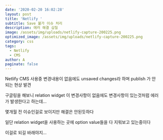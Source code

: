 ```yaml
---
date: '2020-02-20 16:02:28'
layout: post
title: 'Netlify '
subtitle: Save 불가 이슈 처리
description: 에러 해결 삽질
image: /assets/img/uploads/netlify-capture-200225.png
optimized_image: /assets/img/uploads/netlify-capture-200225.png
category: css
tags:
  - Netlify
  - CMS
author: A
paginate: false
---
```

Netlify CMS 사용중 변경내용이 없음에도 unsaved changes라 하며 publish 가 안되는 현상 발견

구글링을 해보니 relation widget 이 변경사항이 없음에도 변경사항이 있는것처럼 에러가 발생한다고 하는데...

몇개월 전 이슈인걸로 보이지만 해결은 안된듯하다

일단 relation widget을 사용하는 곳에 option value들을 다 지워보고 있는중이다

이걸로 되길 바래야지...
